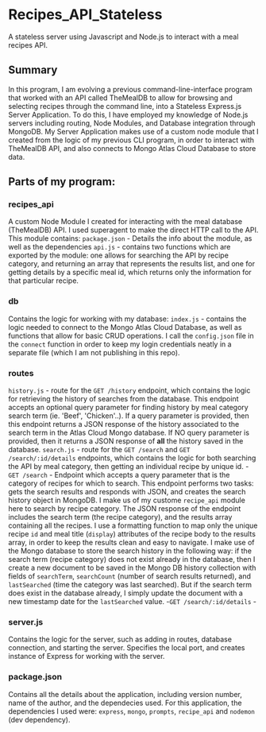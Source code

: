 # Recipes_API_Stateless
A stateless server using Javascript and Node.js to interact with a meal recipes API.

 ## Summary
In this program, I am evolving a previous command-line-interface program that worked with an API called TheMealDB to allow for browsing and selecting recipes through the command line, into a Stateless Express.js Server Application. To do this, I have employed my knowledge of Node.js servers including routing, Node Modules, and Database integration through MongoDB. My Server Application makes use of a custom node module that I created from the logic of my previous CLI program, in order to interact with TheMealDB API, and also connects to Mongo Atlas Cloud Database to store data.

## Parts of my program:

### recipes_api
A custom Node Module I created for interacting with the meal database (TheMealDB) API. I used superagent to make the direct HTTP call to the API. This module contains:
  `package.json` - Details the info about the module, as well as the dependencies
  `api.js` - contains two functions which are exported by the module: one allows for searching the API by recipe category, and returning an array that represents the results list, and one for getting details by a specific meal id, which returns only the information for that particular recipe.
  
### db
Contains the logic for working with my database:
  `index.js` - contains the logic needed to connect to the Mongo Atlas Cloud Database, as well as functions that allow for basic CRUD operations. I call the `config.json` file in the `connect` function in order to keep my login credentials neatly in a separate file (which I am not publishing in this repo).
  
### routes
 `history.js` - route for the `GET /history` endpoint, which contains the logic for retrieving the history of searches from the database. This endpoint accepts an optional query parameter for finding history by meal category search term (ie. 'Beef', 'Chicken'..). If a query parameter is provided, then this endpoint returns a JSON response of the history associated to the search term in the Atlas Cloud Mongo database. If NO query parameter is provided, then it returns a JSON response of **all** the history saved in the database. 
 `search.js` - route for the `GET /search` and `GET /search/:id/details` endpoints, which contains the logic for both searching the API by meal category, then getting an individual recipe by unique id. 
   -`GET /search` - Endpoint which accepts a query parameter that is the category of recipes for which to search. This endpoint performs two tasks: gets the search results and responds with JSON, and creates the search history object in MongoDB. I make us of my custome `recipe_api` module here to search by recipe category. The JSON response of the endpoint includes the search term (the recipe category), and the results array containing all the recipes. I use a formatting function to map only the unique recipe `id` and meal title (`display`) attributes of the recipe body to the results array, in order to keep the results clean and easy to navigate. I make use of the Mongo database to store the search history in the following way: if the search term (recipe category) does not exist already in the database, then I create a new document to be saved in the Mongo DB history collection with fields of `searchTerm`, `searchCount` (number of search results returned), and `lastSearched` (time the category was last searched). But if the search term does exist in the database already, I simply update the document with a new timestamp date for the `lastSearched` value.
   -`GET /search/:id/details` - 

### server.js
Contains the logic for the server, such as adding in routes, database connection, and starting the server. Specifies the local port, and creates instance of Express for working with the server.  

### package.json
Contains all the details about the application, including version number, name of the author, and the dependecies used. For this application, the dependencies I used were: `express`, `mongo`, `prompts`, `recipe_api` and `nodemon` (dev dependency).
  
